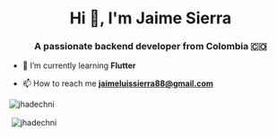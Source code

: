 <h1 align="center">Hi 👋, I'm Jaime Sierra</h1>
<h3 align="center">A passionate backend developer from Colombia 🇨🇴</h3>

- 🌱 I’m currently learning **Flutter**

- 📫 How to reach me **jaimeluissierra88@gmail.com**



<p><img align="center" src="https://github-readme-stats.vercel.app/api/top-langs?username=jhadechni&show_icons=true&locale=en&layout=compact" alt="jhadechni" /></p>

<p>&nbsp;<img align="center" src="https://github-readme-stats.vercel.app/api?username=jhadechni&show_icons=true&locale=en" alt="jhadechni" /></p>
